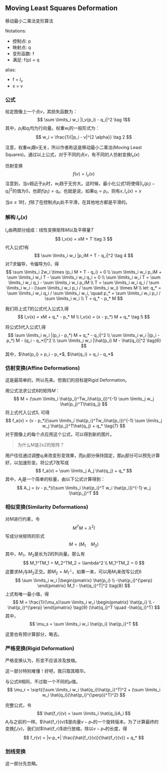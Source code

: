 ## Moving Least Squares Deformation
移动最小二乘法变形算法

Notations:
+ 控制点: p
+ 映射点: q
+ 变形函数: f
+ 满足: f(p) = q

alias:
+ f = $l_v$
+ x = v



### 公式
给定图像上一个点$v$，其损失函数为：
$$ \sum \limits_i w_i |l_v(p_i) - q_i|^2 \tag 1$$
其中，$p_i$和$q_i$均为行向量。权重$w_i$的一般形式为：
$$
    w_i = \frac{1}{|p_i - v|^{2 \alpha}} \tag 2
$$

注意，权重$w_i$跟$v$无关，所以作者称这是移动最小二乘法(Moving Least Squares)。通过以上公式，对于不同的点$v$，有不同的人仿射变换$l_v(x)$

仿射变换
$$
    f(v) = l_v(v)
$$
注意到，当$v$趋近于$p_i$时，$w_i$趋于无穷大。这时候，最小化公式1将使得$|l_v(p_i) - q_i|^2$的值为0，也即$f(p_i)=q_i$。也就是说，如果$q_i=p_i$，则有$x, l_v(x)=x$

当$\alpha \le 1$时，$f$除了在控制点$p_i$处不平滑，在其他地方都是平滑的。

### 解构 $l_v(x)$
$l_v$由两部分组成：线性变换矩阵$M$以及平移量$T$
$$
    l_v(x) = xM + T     \tag 3
$$
代入公式1有
$$
   \sum \limits_i w_i |p_iM + T - q_i|^2 \tag 4 
$$
对$T$求偏导，令偏导为0，得
$$
    \sum \limits_i 2w_i \times (p_i M + T - q_i) = 0 \\
    \sum \limits_i w_i p_iM + \sum \limits_i w_i T - \sum \limits_i w_i q_i = 0 \\
    \sum \limits_i w_i T = \sum \limits_i w_i q_i -  \sum \limits_i w_i p_iM \\
    T =  \sum \limits_i w_i q_i / \sum \limits_i w_i - (\sum \limits_i w_i p_i / \sum \limits_i w_i) \times M \\
    let: q_* =  \sum \limits_i w_i q_i / \sum \limits_i w_i, \quad p_* = \sum \limits_i w_i p_i / \sum \limits_i w_i \\
    T = q_* - p_* M
$$

我们将上式$T$的公式代入公式3,得
$$
    l_v(x) = xM + q_* - p_* M \\
    l_v(x) = (x - p_*) M + q_* \tag 5
$$

将公式5代入公式1,得
$$
\sum \limits_i w_i |(p_i - p_*) M + q_*  - q_i|^2 \\ 
\sum \limits_i w_i |(p_i - p_*) M - (q_i  - q_*)|^2 \\
\sum \limits_i w_i |\hat{p_i} M - \hat{q_i}|^2 \tag{6} 
$$
其中，$\hat{p_i} = p_i - p_*$, $\hat{q_i} = q_i - q_*$

### 仿射变换(Affine Deformations)
这是最简单的，所以先来。但我们的目标是Rigid Deformation。

用公式法求公式6的矩阵$M$：
$$
    M = (\sum \limits_i \hat{p_i}^Tw_i\hat{p_i})^{-1} \sum \limits_j w_j \hat{p_j}^T\hat{q_j}
$$
将上式代入公式5, 可得
$$
    f_a(v) = (v - p_*)(\sum \limits_i \hat{p_i}^Tw_i\hat{p_i})^{-1} \sum \limits_j w_j \hat{p_j}^T\hat{q_j} + q_* \tag{7}
$$
对于图像上的每个点应用这个公式，可以得到新的图片。

> 为什么M是2x2的矩阵？

用户往往通过调整$q_i$来改变形变效果，而$p_i$部分保持固定，那$p_i$部分可以预先计算好，以加速形变。将公式7改写成
$$
    f_a(v) = \sum \limits_j A_j \hat{q_j} + q_*
$$
其中，$A_j$是一个简单的标量，由以下公式计算得到：
$$
    A_j = (v - p_*)(\sum \limits_i \hat{p_i}^T w_i \hat{p_i})^{-1} w_j \hat{p_j}^T
$$

### 相似变换(Similarity Deformations)
对$M$进行约束，令
$$
    M^T M = \lambda^2I
$$
写成分块矩阵的形式
$$
    M = (M_1 \quad M_2)
$$
其中，$M_1$，$M_2$是长为2的列向量。那么有
$$
    M_1^TM_1 = M_2^TM_2 = \lambda^2 \\
    M_1^TM_2 = 0
$$
这要求$M_1$与$M_2$正交。即$M_2 = M_1^{\perp}$。如果一来，可以用$M_1$来改写公式6
$$
    \sum \limits_i w_i |\begin{pmatrix} \hat{p_i} \\ -\hat{p_i}^{\perp} \end{pmatrix} M_1 - \hat{q_i}^T|^2 \tag{8}
$$
上式有唯一最小值，得
$$
    M = \frac{1}{\mu_s}\sum \limits_i w_i \begin{pmatrix} \hat{p_i} \\ -\hat{p_i}^{\perp} \end{pmatrix} \tag{9}
        (\hat{q_i}^T \quad -\hat{q_i}^T)  
$$
其中，
$$
    \mu_s = \sum \limits_i w_i \hat{p_i} \hat{p_i}^T
$$

这里也有预计算部分，略去。

### 严格变换(Rigid Deformation)
严格变换认为，形变不应该涉及放缩。

这一部分特别难懂！好吧，我只取其精华。

与公式8相同，不过取一个不同的$\mu$值。
$$
    \mu_r = \sqrt{(\sum \limits_i w_i \hat{q_i}\hat{p_i}^T)^2 + (\sum \limits_i w_i \hat{q_i}(\hat{p_i}^{\perp})^T)^2}
$$

完整公式，令
$$
    \hat{f_r}(v) = \sum \limits_i \hat{q_i}A_i
$$
$A_i$与之前的一样。$\hat{f_r}(v)$是向量$v-p_*$的一个旋转版本。为了计算最终的变换$f_r(v)$，我们对$\hat{f_r}$进行放缩，除以$v-p_*$的长度，得
$$
    f_r(v) = |v-p_*| \frac{\hat{f_r}(v)}{\hat{f_r}(v)} + q_*
$$

### 划线变换
这一部分先忽略。
